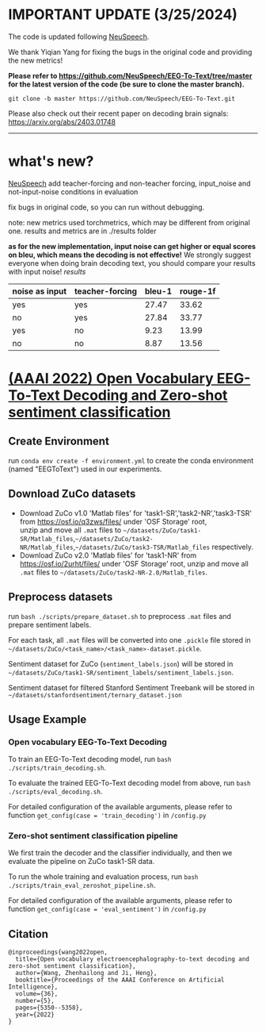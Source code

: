 # IMPORTANT UPDATE (3/25/2024)
The code is updated following [NeuSpeech](https://github.com/NeuSpeech/EEG-To-Text/tree/master). 

We thank Yiqian Yang for fixing the bugs in the original code and providing the new metrics!

**Please refer to https://github.com/NeuSpeech/EEG-To-Text/tree/master for the latest version of the code (be sure to clone the master branch).**

```
git clone -b master https://github.com/NeuSpeech/EEG-To-Text.git
```


Please also check out their recent paper on decoding brain signals: https://arxiv.org/abs/2403.01748

---
# what's new?
[NeuSpeech](https://github.com/NeuSpeech/EEG-To-Text/tree/master) add teacher-forcing and non-teacher forcing, input_noise and not-input-noise conditions in evaluation

fix bugs in original code, so you can run without debugging.

note: new metrics used torchmetrics, which may be different from original one. results and metrics are in ./results folder

**as for the new implementation, input noise can get higher or equal scores on bleu, which means the decoding is not effective!**
We strongly suggest everyone when doing brain decoding text, you should compare your results with input noise!
*results*

| noise as input | teacher-forcing | bleu-1 | rouge-1f |
|----------------|-----------------|--------|----------|
| yes            | yes             | 27.47  | 33.62    |
| no             | yes             | 27.84  | 33.77    |
| yes            | no              | 9.23   | 13.99    |
| no             | no              | 8.87   | 13.56    |

# [(AAAI 2022) Open Vocabulary EEG-To-Text Decoding and Zero-shot sentiment classification](https://arxiv.org/abs/2112.02690)
## Create Environment
run `conda env create -f environment.yml` to create the conda environment (named "EEGToText") used in our experiments.
## Download ZuCo datasets
- Download ZuCo v1.0 'Matlab files' for 'task1-SR','task2-NR','task3-TSR' from https://osf.io/q3zws/files/ under 'OSF Storage' root,  
unzip and move all `.mat` files to `~/datasets/ZuCo/task1-SR/Matlab_files`,`~/datasets/ZuCo/task2-NR/Matlab_files`,`~/datasets/ZuCo/task3-TSR/Matlab_files` respectively.
- Download ZuCo v2.0 'Matlab files' for 'task1-NR' from https://osf.io/2urht/files/ under 'OSF Storage' root, unzip and move all `.mat` files to `~/datasets/ZuCo/task2-NR-2.0/Matlab_files`.

## Preprocess datasets
run `bash ./scripts/prepare_dataset.sh` to preprocess `.mat` files and prepare sentiment labels. 

For each task, all `.mat` files will be converted into one `.pickle` file stored in `~/datasets/ZuCo/<task_name>/<task_name>-dataset.pickle`. 

Sentiment dataset for ZuCo (`sentiment_labels.json`) will be stored in `~/datasets/ZuCo/task1-SR/sentiment_labels/sentiment_labels.json`. 

Sentiment dataset for filtered Stanford Sentiment Treebank will be stored in `~/datasets/stanfordsentiment/ternary_dataset.json`

## Usage Example
### Open vocabulary EEG-To-Text Decoding
To train an EEG-To-Text decoding model, run `bash ./scripts/train_decoding.sh`.

To evaluate the trained EEG-To-Text decoding model from above, run `bash ./scripts/eval_decoding.sh`.

For detailed configuration of the available arguments, please refer to function `get_config(case = 'train_decoding')` in `/config.py`

### Zero-shot sentiment classification pipeline 
We first train the decoder and the classifier individually, and then we evaluate the pipeline on ZuCo task1-SR data.

To run the whole training and evaluation process, run `bash ./scripts/train_eval_zeroshot_pipeline.sh`.

For detailed configuration of the available arguments, please refer to function `get_config(case = 'eval_sentiment')` in `/config.py`

## Citation
```
@inproceedings{wang2022open,
  title={Open vocabulary electroencephalography-to-text decoding and zero-shot sentiment classification},
  author={Wang, Zhenhailong and Ji, Heng},
  booktitle={Proceedings of the AAAI Conference on Artificial Intelligence},
  volume={36},
  number={5},
  pages={5350--5358},
  year={2022}
}
```
